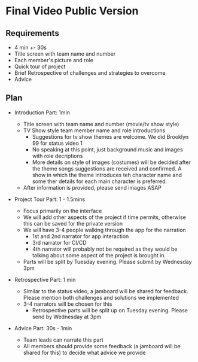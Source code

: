 # Final Video Public Version

## Requirements
- 4 min +- 30s
- Title screen with team name and number
- Each member's picture and role
- Quick tour of project
- Brief Retrospective of challenges and strategies to overcome
- Advice

## Plan

- Introduction Part: 1min
  - Title screen with team name and number (movie/tv show style)
  - TV Show style team member name and role introductions
    - Suggestions for tv show themes are welcome. We did Brooklyn 99 for status video 1
    - No speaking at this point, just background music and images with role decriptions
    - More details on style of images (costumes) will be decided after the theme songs suggestions are received and confirmed. A show in which the theme introduces teh character name and some ther details for each main character is preferred.
  - After information is provided, please send images ASAP

- Project Tour Part: 1 - 1.5mins
  - Focus primarily on the interface
  - We will add other aspects of the project if time permits, otherwise this can be saved for the private version
  - We will have 3-4 people walking through the app for the narration
    - 1st and 2nd narrator for app interaction
    - 3rd narrator for CI/CD
    - 4th narrator will probably not be required as they would be talking about some aspect of the project is brought in.
  - Parts will be split by Tuesday evening. Please submit by Wednesday 3pm
  
- Retrospective Part: 1 min
  - Similar to the status video, a jamboard will be shared for feedback. Please mention both challenges and solutions we implemented
  - 3-4 narrators will be chosen for this
    - Retrospective parts will be split up on Tuesday evening. Please send by Wednesday at 3pm

- Advice Part: 30s - 1min
  - Team leads can narrate this part
  - All members should provide some feedback (a jamboard will be shared for this) to decide what advice we provide